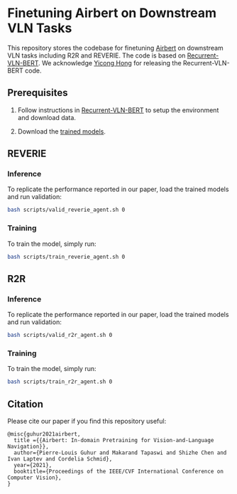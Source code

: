 # Finetuning Airbert on Downstream VLN Tasks

This repository stores the codebase for finetuning [Airbert](https://github.com/airbert-vln/airbert) on downstream VLN tasks including R2R and REVERIE. The code is based on [Recurrent-VLN-BERT](https://github.com/YicongHong/Recurrent-VLN-BERT). We acknowledge [Yicong Hong](https://github.com/YicongHong) for releasing the Recurrent-VLN-BERT code.

## Prerequisites

1. Follow instructions in [Recurrent-VLN-BERT](https://github.com/YicongHong/Recurrent-VLN-BERT#prerequisites) to setup the environment and download data.

2. Download the [trained models]().

## REVERIE 

### Inference
To replicate the performance reported in our paper, load the trained models and run validation:
```bash
bash scripts/valid_reverie_agent.sh 0
```

### Training
To train the model, simply run:
```bash
bash scripts/train_reverie_agent.sh 0
```

## R2R
### Inference
To replicate the performance reported in our paper, load the trained models and run validation:
```bash
bash scripts/valid_r2r_agent.sh 0
```

### Training
To train the model, simply run:
```bash
bash scripts/train_r2r_agent.sh 0
```

## Citation
Please cite our paper if you find this repository useful:
```
@misc{guhur2021airbert,
  title ={{Airbert: In-domain Pretraining for Vision-and-Language Navigation}},
  author={Pierre-Louis Guhur and Makarand Tapaswi and Shizhe Chen and Ivan Laptev and Cordelia Schmid},
  year={2021},
  booktitle={Proceedings of the IEEE/CVF International Conference on Computer Vision},
}
```
